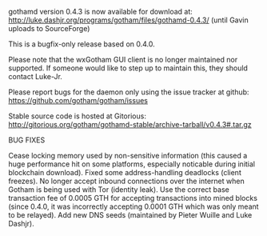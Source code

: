 gothamd version 0.4.3 is now available for download at:
http://luke.dashjr.org/programs/gotham/files/gothamd-0.4.3/ (until Gavin uploads to SourceForge)

This is a bugfix-only release based on 0.4.0.

Please note that the wxGotham GUI client is no longer maintained nor supported. If someone would like to step up to maintain this, they should contact Luke-Jr.

Please report bugs for the daemon only using the issue tracker at github:
https://github.com/gotham/gotham/issues

Stable source code is hosted at Gitorious:
http://gitorious.org/gotham/gothamd-stable/archive-tarball/v0.4.3#.tar.gz

BUG FIXES

Cease locking memory used by non-sensitive information (this caused a huge performance hit on some platforms, especially noticable during initial blockchain download).
Fixed some address-handling deadlocks (client freezes).
No longer accept inbound connections over the internet when Gotham is being used with Tor (identity leak).
Use the correct base transaction fee of 0.0005 GTH for accepting transactions into mined blocks (since 0.4.0, it was incorrectly accepting 0.0001 GTH which was only meant to be relayed).
Add new DNS seeds (maintained by Pieter Wuille and Luke Dashjr).

